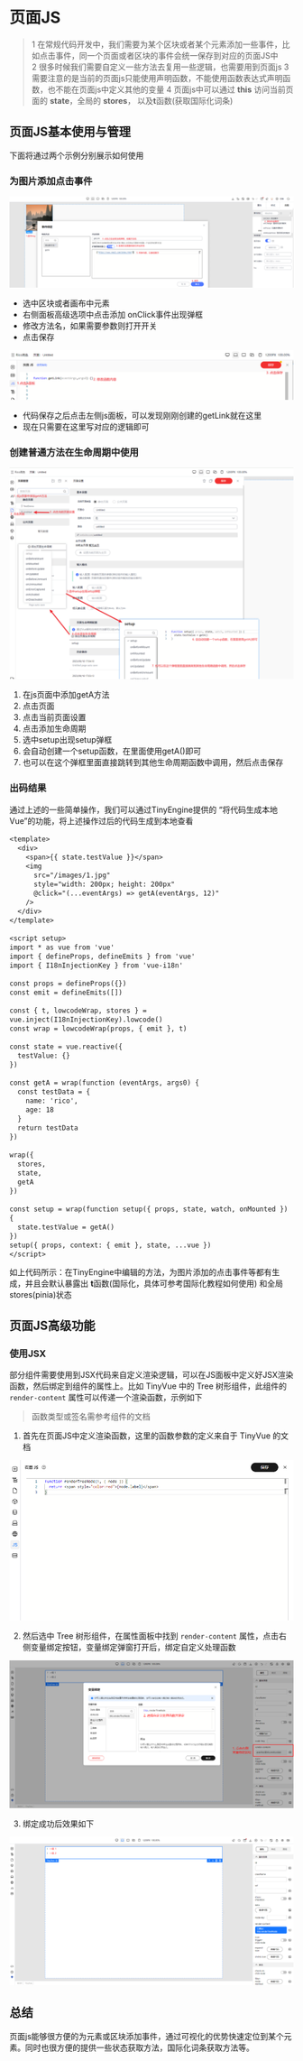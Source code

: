 # 页面JS
> 1 在常规代码开发中，我们需要为某个区块或者某个元素添加一些事件，比如点击事件，同一个页面或者区块的事件会统一保存到对应的页面JS中  
> 2 很多时候我们需要自定义一些方法去复用一些逻辑，也需要用到页面js
> 3 需要注意的是当前的页面js只能使用声明函数，不能使用函数表达式声明函数，也不能在页面js中定义其他的变量
> 4 页面js中可以通过 **this** 访问当前页面的 **state**，全局的 **stores**， 以及**t**函数(获取国际化词条)

## 页面JS基本使用与管理
下面将通过两个示例分别展示如何使用
### 为图片添加点击事件
![为图片添加点击事件](./imgs/pageJs.png)  
- 选中区块或者画布中元素
- 右侧面板高级选项中点击添加 onClick事件出现弹框
- 修改方法名，如果需要参数则打开开关
- 点击保存

![修改事件代码](./imgs/pageJsContent.png)  
- 代码保存之后点击左侧js面板，可以发现刚刚创建的getLink就在这里
- 现在只需要在这里写对应的逻辑即可


### 创建普通方法在生命周期中使用
![创建普通方法在生命周期中使用](./imgs/pageJsMethod.png)  
1. 在js页面中添加getA方法
2. 点击页面
3. 点击当前页面设置
4. 点击添加生命周期
5. 选中setup出现setup弹框
6. 会自动创建一个setup函数，在里面使用getA()即可
7. 也可以在这个弹框里面直接跳转到其他生命周期函数中调用，然后点击保存

### 出码结果
通过上述的一些简单操作，我们可以通过TinyEngine提供的 “将代码生成本地Vue”的功能，将上述操作过后的代码生成到本地查看
```vue
<template>
  <div>
    <span>{{ state.testValue }}</span>
    <img
      src="/images/1.jpg" 
      style="width: 200px; height: 200px"
      @click="(...eventArgs) => getA(eventArgs, 12)"
    />
  </div>
</template>

<script setup>
import * as vue from 'vue'
import { defineProps, defineEmits } from 'vue'
import { I18nInjectionKey } from 'vue-i18n'

const props = defineProps({})
const emit = defineEmits([])

const { t, lowcodeWrap, stores } = vue.inject(I18nInjectionKey).lowcode()
const wrap = lowcodeWrap(props, { emit }, t)

const state = vue.reactive({
  testValue: {}
})

const getA = wrap(function (eventArgs, args0) {
  const testData = {
    name: 'rico',
    age: 18
  }
  return testData
})

wrap({
  stores,
  state,
  getA
})

const setup = wrap(function setup({ props, state, watch, onMounted }) {
  state.testValue = getA()
})
setup({ props, context: { emit }, state, ...vue })
</script>
```
如上代码所示：在TinyEngine中编辑的方法，为图片添加的点击事件等都有生成，并且会默认暴露出 **t**函数(国际化，具体可参考国际化教程如何使用) 和全局stores(pinia)状态

## 页面JS高级功能

### 使用JSX

部分组件需要使用到JSX代码来自定义渲染逻辑，可以在JS面板中定义好JSX渲染函数，然后绑定到组件的属性上。比如 TinyVue 中的 Tree 树形组件，此组件的 `render-content` 属性可以传递一个渲染函数，示例如下

> 函数类型或签名需参考组件的文档

1. 首先在页面JS中定义渲染函数，这里的函数参数的定义来自于 TinyVue 的文档

![在页面JS中定义渲染函数](./imgs/pageJsJsxFunc.png)

2. 然后选中 Tree 树形组件，在属性面板中找到 `render-content` 属性，点击右侧变量绑定按钮，变量绑定弹窗打开后，绑定自定义处理函数

![绑定JSX函数](./imgs/parseJxBindingJsxFunc.png)

3. 绑定成功后效果如下

![绑定JSX函数效果](./imgs/parseJxBindingJsxFuncResult.png)

## 总结
页面js能够很方便的为元素或区块添加事件，通过可视化的优势快速定位到某个元素。同时也很方便的提供一些状态获取方法，国际化词条获取方法等。